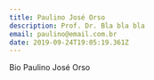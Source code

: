 ```yaml
---
title: Paulino José Orso
description: Prof. Dr. Bla bla bla
email: paulino@email.com.br
date: 2019-09-24T19:05:19.361Z
---
```

Bio Paulino José Orso
